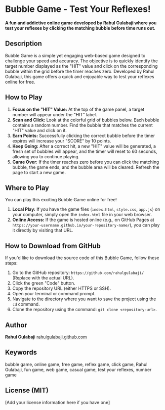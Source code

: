 # Bubble Game - Test Your Reflexes!

**A fun and addictive online game developed by Rahul Gulabaji where you test your reflexes by clicking the matching bubble before time runs out.**

## Description

Bubble Game is a simple yet engaging web-based game designed to challenge your speed and accuracy. The objective is to quickly identify the target number displayed as the "HIT" value and click on the corresponding bubble within the grid before the timer reaches zero. Developed by Rahul Gulabaji, this game offers a quick and enjoyable way to test your reflexes online for free.

## How to Play

1.  **Focus on the "HIT" Value:** At the top of the game panel, a target number will appear under the "HIT" label.
2.  **Scan and Click:** Look at the colorful grid of bubbles below. Each bubble contains a random number. Find the bubble that matches the current "HIT" value and click on it.
3.  **Earn Points:** Successfully clicking the correct bubble before the timer expires will increase your "SCORE" by 10 points.
4.  **Keep Going:** After a correct hit, a new "HIT" value will be generated, a fresh set of bubbles will appear, and the timer will reset to 60 seconds, allowing you to continue playing.
5.  **Game Over:** If the timer reaches zero before you can click the matching bubble, the game ends, and the bubble area will be cleared. Refresh the page to start a new game.

## Where to Play

You can play this exciting Bubble Game online for free!

1.  **Local Play:** If you have the game files (`index.html`, `style.css`, `app.js`) on your computer, simply open the `index.html` file in your web browser.
2.  **Online Access:** If the game is hosted online (e.g., on GitHub Pages at `https://your-username.github.io/your-repository-name/`), you can play it directly by visiting that URL.

## How to Download from GitHub

If you'd like to download the source code of this Bubble Game, follow these steps:

1.  Go to the GitHub repository: `https://github.com/rahulgulabaji/` (Replace with the actual URL).
2.  Click the green "Code" button.
3.  Copy the repository URL (either HTTPS or SSH).
4.  Open your terminal or command prompt.
5.  Navigate to the directory where you want to save the project using the `cd` command.
6.  Clone the repository using the command: `git clone <repository-url>`.

## Author

**Rahul Gulabaji**
[rahulgulabaji.github.com](https://rahulgulabaji.github.com)

## Keywords

bubble game, online game, free game, reflex game, click game, Rahul Gulabaji, fun game, web game, casual game, test your reflexes, number game

## License (MIT)

[Add your license information here if you have one]